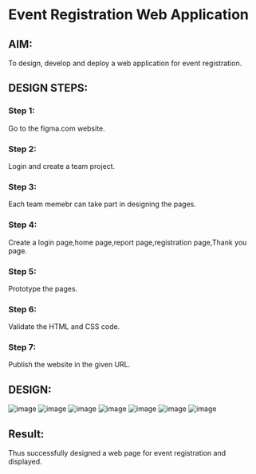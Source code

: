 # Event Registration Web Application

## AIM:
To design, develop and deploy a web application for event registration.

## DESIGN STEPS:

### Step 1:
Go to the figma.com website.

### Step 2:
Login and create a team project.

### Step 3:
Each team memebr can take part in designing the pages.

### Step 4:
Create a login page,home page,report page,registration page,Thank you page.

### Step 5:
Prototype the pages.
### Step 6:


Validate the HTML and CSS code.

### Step 7:

Publish the website in the given URL.

## DESIGN:

![image](https://user-images.githubusercontent.com/120731469/215276499-681358c5-eef5-4514-bca2-fc7e0be6b7c5.png)
![image](https://user-images.githubusercontent.com/120731469/215276508-ddcb6114-e313-466f-a675-7d6fd79aa872.png)
![image](https://user-images.githubusercontent.com/120731469/215276522-6d64a4ac-89d9-42bc-b9e5-bb8f804678f4.png)
![image](https://user-images.githubusercontent.com/120731469/215276536-ed21d128-9a61-4a36-a8d9-25b1d4bd881d.png)
![image](https://user-images.githubusercontent.com/120731469/215276549-e742f57c-9d87-4a66-bb04-b9c7132f10d5.png)
![image](https://user-images.githubusercontent.com/120731469/215276565-0dcbdbc8-76f2-448d-926d-aee78bbab5cc.png)
![image](https://user-images.githubusercontent.com/120731469/215276588-f3cafac4-fa4b-4fd7-ae76-55d7afa152d8.png)

## Result:

Thus successfully designed a web page for event registration and displayed.
